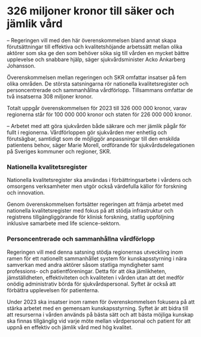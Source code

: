 # 326 miljoner kronor till säker och jämlik vård

– Regeringen vill med den här överenskommelsen bland annat skapa förutsättningar till effektiva och kvalitetshöjande arbetssätt mellan olika aktörer som ska ge den som behöver söka sig till vården en mycket bättre upplevelse och snabbare hjälp, säger sjukvårdsminister Acko Ankarberg Johansson.

Överenskommelsen mellan regeringen och SKR omfattar insatser på fem olika områden. De största satsningarna rör nationella kvalitetsregister och personcentrerade och sammanhållna vårdförlopp. Tillsammans omfattar de två insatserna 308 miljoner kronor.

Totalt uppgår överenskommelsen för 2023 till 326 000 000 kronor, varav regionerna står för 100 000 000 kronor och staten för 226 000 000 kronor.

– Arbetet med att göra sjukvården både säkrare och mer jämlik pågår för fullt i regionerna. Vårdförloppen gör sjukvården mer enhetlig och förutsägbar, samtidigt som de möjliggör anpassningar till den enskilda patientens behov, säger Marie Morell, ordförande för sjukvårdsdelegationen på Sveriges kommuner och regioner, SKR.

### Nationella kvalitetsregister

Nationella kvalitetsregister ska användas i förbättringsarbete i vårdens och omsorgens verksamheter men utgör också värdefulla källor för forskning och innovation.

Genom överenskommelsen fortsätter regeringen att främja arbetet med nationella kvalitetsregister med fokus på att stödja infrastruktur och registrens tillgängliggörande för klinisk forskning, statlig uppföljning inklusive samarbete med life science-sektorn.

### Personcentrerade och sammanhållna vårdförlopp

Regeringen vill med denna satsning stödja regionernas utveckling inom ramen för ett nationellt sammanhållet system för kunskapsstyrning i nära samverkan med andra aktörer såsom statliga myndigheter samt professions- och patientföreningar. Detta för att öka jämlikheten, jämställdheten, effektiviteten och kvaliteten i vården utan att det medför onödig administrativ börda för sjukvårdspersonal. Syftet är också att förbättra upplevelsen för patienterna.

Under 2023 ska insatser inom ramen för överenskommelsen fokusera på att stärka arbetet med en gemensam kunskapsstyrning. Syftet är att bidra till att resurserna i vården används på bästa sätt och att bästa möjliga kunskap ska finnas tillgänglig vid varje möte mellan vårdpersonal och patient för att uppnå en effektiv och jämlik vård med hög kvalitet.
